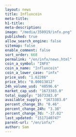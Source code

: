 ```yaml
---
layout: news
title: Influxcoin
meta-title: 
h1-title: 
meta-description: 
image: "/media/350919/infx.png"
published: true
allow_search_engine: false
sitemap: false
enable_comment: false
sort_order: 668
permalink: "/en/infx/news.html"
coin_a_symbol: "INFX"
coin_a_name: "Influxcoin"
coin_a_lower_case: "infx"
price_usd: "1.62286"
price_btc: "0.00013812"
24h_volume_usd: "40596.6"
market_cap_usd: "1673383.0"
total_supply: "1673383.0"
available_supply: "1673383.0"
percent_change_1h: "0.46"
percent_change_24h: "3.38"
percent_change_7d: "-37.02"
last_updated: "1517140747"
parent-url: "/en/infx/"
author: Sam
---
```


